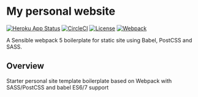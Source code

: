 # My personal website

[![Heroku App Status](https://heroku-shields.herokuapp.com/dt-wesite)](https://dt-wesite.herokuapp.com)
[![CircleCI](https://circleci.com/gh/mingomax/personalsite/tree/develop.svg?style=svg)](https://circleci.com/gh/mingomax/personalsite/tree/develop)
[![License](https://img.shields.io/badge/License-Apache_2.0-blue.svg)](https://opensource.org/licenses/Apache-2.0)
[![Webpack](https://img.shields.io/badge/-Webpack-2B3A42??style=for-the-badge&logo=webpack)](https://webpack.js.org)

A Sensible webpack 5 boilerplate for static site using Babel, PostCSS and SASS.

## Overview

Starter personal site template boilerplate based on Webpack with SASS/PostCSS and babel ES6/7 support
